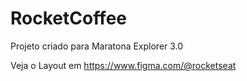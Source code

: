 # RocketCoffee
Projeto criado para Maratona Explorer 3.0


Veja o Layout em https://www.figma.com/@rocketseat
